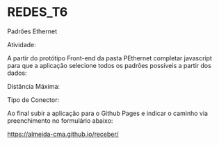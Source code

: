 # REDES_T6
Padrões Ethernet

Atividade:

A partir do protótipo Front-end da pasta PEthernet completar javascript para que a aplicação selecione todos os padrões possíveis a partir dos dados: 

Distância Máxima:

Tipo de Conector:

Ao final subir a aplicação para o Github Pages e indicar o caminho via preenchimento no formulário abaixo:

https://almeida-cma.github.io/receber/
